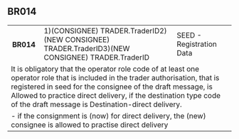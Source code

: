 ## BR014
<table>
 <tr>
  <th>
   BR014
  </th>
  <td>
   1)(CONSIGNEE) TRADER.TraderID2)(NEW CONSIGNEE) TRADER.TraderID3)(NEW CONSIGNEE) TRADER.TraderID
  </td>
  <td>
   SEED - Registration Data
  </td>
 </tr>
 <tr>
  <td colspan="3">
   It is obligatory that the operator role code of at least one operator role that is included in the trader authorisation, that is registered in seed for the consignee of the draft message, is Allowed to practice direct delivery, if the destination type code of the draft message is Destination-direct delivery.
  </td>
 </tr>
 <tr>
  <td colspan="3">
   - if the consignment is (now) for direct delivery, the (new) consignee is allowed to practise direct delivery
  </td>
 </tr>
</table>
